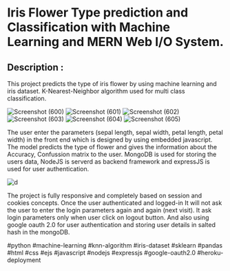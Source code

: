 # Iris Flower Type prediction and Classification with Machine Learning and MERN Web I/O System.

## Description : 
This project predicts the type of iris flower by using machine learning and iris dataset. K-Nearest-Neighbor algorithm used for multi class classification.

![Screenshot (600)](https://user-images.githubusercontent.com/106341416/198973350-e043537d-0aa7-44a4-8279-03dfe83c6905.png)
![Screenshot (601)](https://user-images.githubusercontent.com/106341416/198973372-28da553b-c4a3-4b13-8ffb-86e545d6d7f6.png)
![Screenshot (602)](https://user-images.githubusercontent.com/106341416/198973400-78261276-7751-442c-b11a-09c90dfa093f.png)
![Screenshot (603)](https://user-images.githubusercontent.com/106341416/198973432-12e5575e-5452-4a1b-87d7-92393b8a9379.png)
![Screenshot (604)](https://user-images.githubusercontent.com/106341416/198973481-c0b6a39a-6eef-47be-8b6c-b037342f1ae1.png)
![Screenshot (605)](https://user-images.githubusercontent.com/106341416/198973506-be4d6328-a1fb-4a6b-84fa-3f678836173e.png)

The user enter the parameters (sepal length, sepal width, petal length, petal width) in the front end which is designed by using embedded javascript. The model predicts the type of flower and gives the information about the Accuracy, Confussion matrix to the user. MongoDB is used for storing the users data, NodeJS is serverd as backend framework and expressJS is used for user authentication.

![d](https://user-images.githubusercontent.com/106341416/198971052-6ec62524-377d-4975-9ad4-65c5d010bcaa.png)

The project is fully responsive and completely based on session and cookies concepts. Once the user authenticated and logged-in It will not ask the user to enter the login parameters again and again (next visit). It ask login parameters only when user click on logout button. And also using google oauth 2.0 for user authentication and storing user details in salted hash in the mongoDB.

#python #machine-learning #knn-algorithm #iris-dataset #sklearn #pandas #html #css #ejs #javascript #nodejs #expressjs #google-oauth2.0 #heroku-deployment
